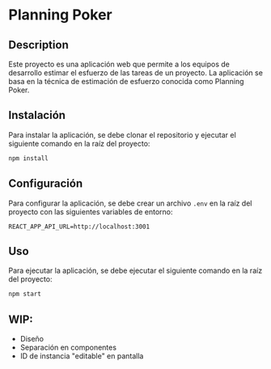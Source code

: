 # Planning Poker

## Description

Este proyecto es una aplicación web que permite a los equipos de desarrollo estimar el esfuerzo de las tareas de un proyecto. La aplicación se basa en la técnica de estimación de esfuerzo conocida como Planning Poker.

## Instalación

Para instalar la aplicación, se debe clonar el repositorio y ejecutar el siguiente comando en la raíz del proyecto:

```bash
npm install
```

## Configuración

Para configurar la aplicación, se debe crear un archivo `.env` en la raíz del proyecto con las siguientes variables de entorno:

```env
REACT_APP_API_URL=http://localhost:3001
```

## Uso

Para ejecutar la aplicación, se debe ejecutar el siguiente comando en la raíz del proyecto:

```bash
npm start
```

## WIP:

- Diseño
- Separación en componentes
- ID de instancia "editable" en pantalla
